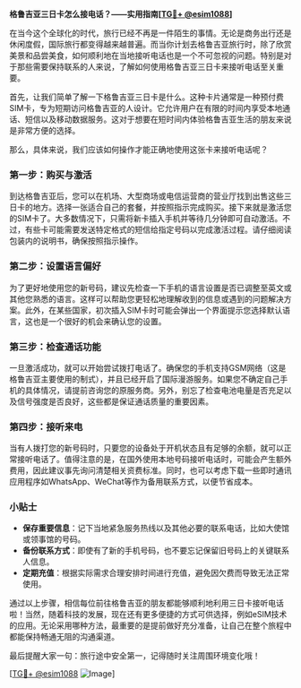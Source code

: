 **格鲁吉亚三日卡怎么接电话？——实用指南[[TG💪+ @esim1088](https://t.me/s/esim1088)]**

在当今这个全球化的时代，旅行已经不再是一件陌生的事情。无论是商务出行还是休闲度假，国际旅行都变得越来越普遍。而当你计划去格鲁吉亚旅行时，除了欣赏美景和品尝美食，如何顺利地在当地接听电话也是一个不可忽视的问题。特别是对于那些需要保持联系的人来说，了解如何使用格鲁吉亚三日卡来接听电话至关重要。

首先，让我们简单了解一下格鲁吉亚三日卡是什么。这种卡片通常是一种预付费SIM卡，专为短期访问格鲁吉亚的人设计。它允许用户在有限的时间内享受本地通话、短信以及移动数据服务。这对于想要在短时间内体验格鲁吉亚生活的朋友来说是非常方便的选择。

那么，具体来说，我们应该如何操作才能正确地使用这张卡来接听电话呢？

### 第一步：购买与激活

到达格鲁吉亚后，您可以在机场、大型商场或电信运营商的营业厅找到出售这些三日卡的地方。选择一张适合自己的套餐，并按照指示完成购买。接下来就是激活您的SIM卡了。大多数情况下，只需将新卡插入手机并等待几分钟即可自动激活。不过，有些卡可能需要发送特定格式的短信给指定号码以完成激活过程。请仔细阅读包装内的说明书，确保按照指示操作。

### 第二步：设置语言偏好

为了更好地使用您的新号码，建议先检查一下手机的语言设置是否已调整至英文或其他您熟悉的语言。这样可以帮助您更轻松地理解收到的信息或遇到的问题解决方案。此外，在某些国家，初次插入SIM卡时可能会弹出一个界面提示您选择默认语言，这也是一个很好的机会来确认您的设置。

### 第三步：检查通话功能

一旦激活成功，就可以开始尝试拨打电话了。确保您的手机支持GSM网络（这是格鲁吉亚主要使用的制式），并且已经开启了国际漫游服务。如果您不确定自己手机的具体情况，请提前咨询您的原服务商。另外，别忘了检查电池电量是否充足以及信号强度是否良好，这些都是保证通话质量的重要因素。

### 第四步：接听来电

当有人拨打您的新号码时，只要您的设备处于开机状态且有足够的余额，就可以正常接听电话了。值得注意的是，在国外使用本地号码接听电话时，可能会产生额外费用，因此建议事先询问清楚相关资费标准。同时，也可以考虑下载一些即时通讯应用程序如WhatsApp、WeChat等作为备用联系方式，以便节省成本。

### 小贴士

- **保存重要信息**：记下当地紧急服务热线以及其他必要的联系电话，比如大使馆或领事馆的号码。
- **备份联系方式**：即使有了新的手机号码，也不要忘记保留旧号码上的关键联系人信息。
- **定期充值**：根据实际需求合理安排时间进行充值，避免因欠费而导致无法正常使用。

通过以上步骤，相信每位前往格鲁吉亚的朋友都能够顺利地利用三日卡接听电话啦！当然，随着科技的发展，现在还有更多便捷的方式可供选择，例如eSIM技术的应用。无论采用哪种方法，最重要的是提前做好充分准备，让自己在整个旅程中都能保持畅通无阻的沟通渠道。

最后提醒大家一句：旅行途中安全第一，记得随时关注周围环境变化哦！

[[TG💪+ @esim1088](https://t.me/s/esim1088) ![Image](https://i.postimg.cc/4NQfJmqS/Snipaste-2025-05-13-00-14-12.png)]